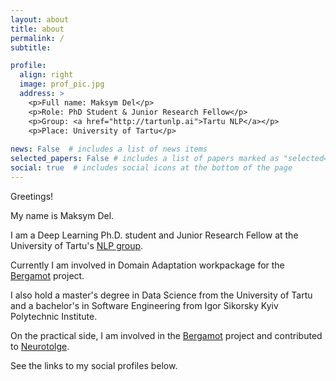 ```yaml
---
layout: about
title: about
permalink: /
subtitle: 

profile:
  align: right
  image: prof_pic.jpg
  address: >
    <p>Full name: Maksym Del</p>
    <p>Role: PhD Student & Junior Research Fellow</p>
    <p>Group: <a href="http://tartunlp.ai">Tartu NLP</a></p>
    <p>Place: University of Tartu</p>
 
news: False  # includes a list of news items
selected_papers: False # includes a list of papers marked as "selected={true}"
social: true  # includes social icons at the bottom of the page
---
```


Greetings! 

My name is Maksym Del. 

I am a Deep Learning Ph.D. student and Junior Research Fellow at the University of Tartu's [NLP group](http://tartunlp.ai). 

Currently I am involved in Domain Adaptation workpackage for the [Bergamot](https://browser.mt/) project.

I also hold a master's degree in Data Science from the University of Tartu and a bachelor's in Software Engineering from Igor Sikorsky Kyiv Polytechnic Institute.

On the practical side, I am involved in the [Bergamot](https://browser.mt/) project and contributed to [Neurotolge](https://neurotolge.ee/).

See the links to my social profiles below.